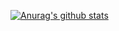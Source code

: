 [![Anurag's github stats](https://github-readme-stats.vercel.app/api?ignaciox=anuraghazra)](https://github.com/anuraghazra/github-readme-stats)
